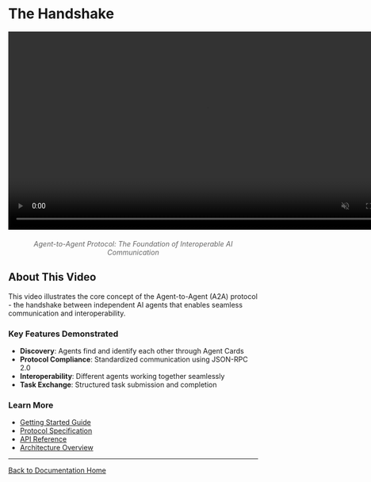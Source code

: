 # The Handshake

<div align="center">
  <video width="800" controls autoplay loop muted playsinline>
    <source src="assets/videos/the_handshake.mp4" type="video/mp4">
    Your browser does not support the video tag.
  </video>

  <p style="margin-top: 20px; color: #666;">
    <em>Agent-to-Agent Protocol: The Foundation of Interoperable AI Communication</em>
  </p>
</div>

## About This Video

This video illustrates the core concept of the Agent-to-Agent (A2A) protocol - the handshake between independent AI agents that enables seamless communication and interoperability.

### Key Features Demonstrated

- **Discovery**: Agents find and identify each other through Agent Cards
- **Protocol Compliance**: Standardized communication using JSON-RPC 2.0
- **Interoperability**: Different agents working together seamlessly
- **Task Exchange**: Structured task submission and completion

### Learn More

- [Getting Started Guide](guides/getting-started.md)
- [Protocol Specification](protocol-spec.md)
- [API Reference](api/index.md)
- [Architecture Overview](architecture/index.md)

---

[Back to Documentation Home](index.md)
